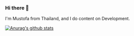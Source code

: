 ### Hi there 👋

I'm Mustofa from Thailand, and I do content on Development.

[![Anurag's github stats](https://github-readme-stats.vercel.app/api?username=somchai3310)](https://github.com/anuraghazra/github-readme-stats)
<!--
**somchai3310/somchai3310** is a ✨ _special_ ✨ repository because its `README.md` (this file) appears on your GitHub profile.

Here are some ideas to get you started:

- 🔭 I’m currently working on ...
- 🌱 I’m currently learning ...
- 👯 I’m looking to collaborate on ...
- 🤔 I’m looking for help with ...
- 💬 Ask me about ...
- 📫 How to reach me: ...
- 😄 Pronouns: ...
- ⚡ Fun fact: ...
-->
